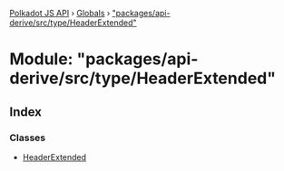 [Polkadot JS API](../README.md) › [Globals](../globals.md) › ["packages/api-derive/src/type/HeaderExtended"](_packages_api_derive_src_type_headerextended_.md)

# Module: "packages/api-derive/src/type/HeaderExtended"

## Index

### Classes

* [HeaderExtended](../classes/_packages_api_derive_src_type_headerextended_.headerextended.md)
